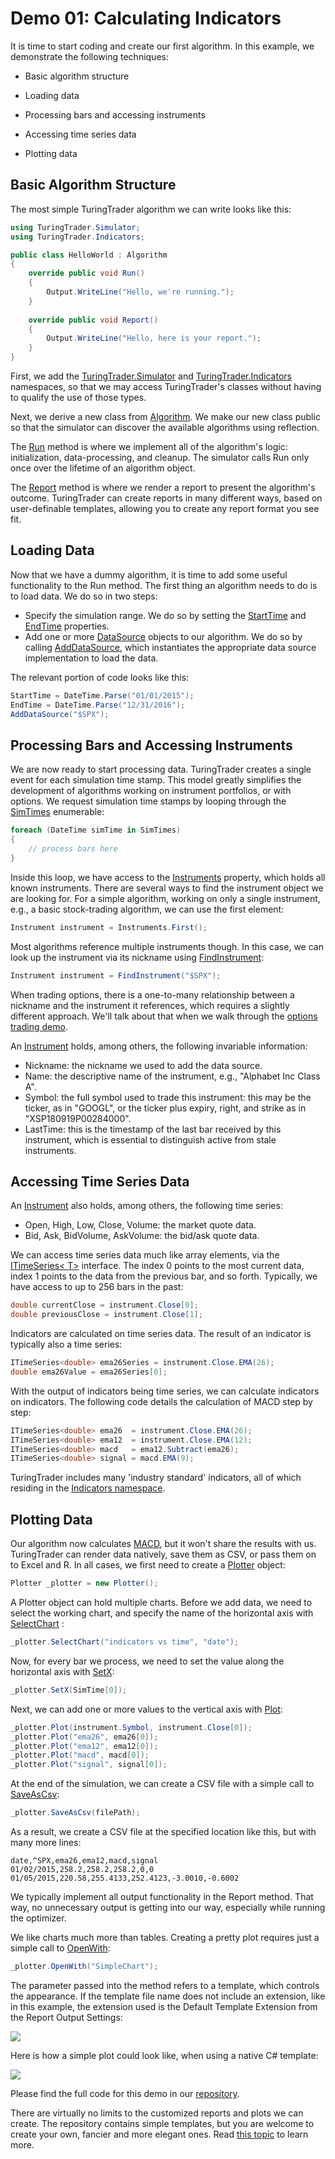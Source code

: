 # Demo 01: Calculating Indicators

It is time to start coding and create our first algorithm. In this example, we demonstrate the following techniques: 

* Basic algorithm structure

* Loading data
* Processing bars and accessing instruments
* Accessing time series data
* Plotting data

## Basic Algorithm Structure

The most simple TuringTrader algorithm we can write looks like this: 

```c#
using TuringTrader.Simulator;
using TuringTrader.Indicators;

public class HelloWorld : Algorithm
{
	override public void Run()
	{
		Output.WriteLine("Hello, we're running.");
	}
	
	override public void Report()
	{
		Output.WriteLine("Hello, here is your report.");
	}
}
```

First, we add the [TuringTrader.Simulator](xref:TuringTrader.Simulator) and [TuringTrader.Indicators](xref:TuringTrader.Indicators) namespaces, so that we may access TuringTrader's classes without having to qualify the use of those types. 

Next, we derive a new class from [Algorithm](xref:TuringTrader.Simulator.Algorithm). We make our new class public so that the simulator can discover the available algorithms using reflection. 

The [Run](xref:TuringTrader.Simulator.Algorithm#TuringTrader_Simulator_Algorithm_Run) method is where we implement all of the algorithm's logic: initialization, data-processing, and cleanup. The simulator calls Run only once over the lifetime of an algorithm object.

The [Report](xref:TuringTrader.Simulator.Algorithm#TuringTrader_Simulator_Algorithm_Report) method is where we render a report to present the algorithm's outcome. TuringTrader can create reports in many different ways, based on user-definable templates, allowing you to create any report format you see fit. 

## Loading Data

Now that we have a dummy algorithm, it is time to add some useful functionality to the Run method. The first thing an algorithm needs to do is to load data. We do so in two steps: 

* Specify the simulation range. We do so by setting the [StartTime](xref:TuringTrader.Simulator.SimulatorCore#TuringTrader_Simulator_SimulatorCore_StartTime) and [EndTime](xref:TuringTrader.Simulator.SimulatorCore#TuringTrader_Simulator_SimulatorCore_EndTime) properties.
* Add one or more [DataSource](xref:TuringTrader.Simulator.DataSource) objects to our algorithm. We do so by calling [AddDataSource](xref:TuringTrader.Simulator.SimulatorCore#TuringTrader_Simulator_SimulatorCore_AddDataSource_System_String_), which instantiates the appropriate data source implementation to load the data.

The relevant portion of code looks like this: 

```c#
StartTime = DateTime.Parse("01/01/2015");
EndTime = DateTime.Parse("12/31/2016");
AddDataSource("$SPX");
```

## Processing Bars and Accessing Instruments

We are now ready to start processing data. TuringTrader creates a single event for each simulation time stamp. This model greatly simplifies the development of algorithms working on instrument portfolios, or with options. We request simulation time stamps by looping through the [SimTimes](xref:TuringTrader.Simulator.SimulatorCore#TuringTrader_Simulator_SimulatorCore_SimTimes) enumerable:

```c#
foreach (DateTime simTime in SimTimes)
{
	// process bars here
}
```

Inside this loop, we have access to the [Instruments](xref:TuringTrader.Simulator.SimulatorCore#TuringTrader_Simulator_SimulatorCore_Instruments) property, which holds all known instruments. There are several ways to find the instrument object we are looking for. For a simple algorithm, working on only a single instrument, e.g., a basic stock-trading algorithm, we can use the first element: 

```c#
Instrument instrument = Instruments.First();
```

Most algorithms reference multiple instruments though. In this case, we can look up the instrument via its nickname using [FindInstrument](xref:TuringTrader.Simulator.SimulatorCore#TuringTrader_Simulator_SimulatorCore_FindInstrument_System_String_):

```c#
Instrument instrument = FindInstrument("$SPX");
```

When trading options, there is a one-to-many relationship between a nickname and the instrument it references, which requires a slightly different approach. We'll talk about that when we walk through the [options trading demo](Demo04.md). 

An [Instrument](xref:TuringTrader.Simulator.Instrument) holds, among others, the following invariable information: 

* Nickname: the nickname we used to add the data source.
* Name: the descriptive name of the instrument, e.g., "Alphabet Inc Class A".
* Symbol: the full symbol used to trade this instrument: this may be the ticker, as in "GOOGL", or the ticker plus expiry, right, and strike as in "XSP180919P00284000".
* LastTime: this is the timestamp of the last bar received by this instrument, which is essential to distinguish active from stale instruments.

## Accessing Time Series Data

An [Instrument](xref:TuringTrader.Simulator.Instrument) also holds, among others, the following time series: 

* Open, High, Low, Close, Volume: the market quote data.
* Bid, Ask, BidVolume, AskVolume: the bid/ask quote data.

We can access time series data much like array elements, via the [ITimeSeries< T>](xref:TuringTrader.Simulator.ITimeSeries`1)  interface. The index 0 points to the most current data, index 1 points to the data from the previous bar, and so forth. Typically, we have access to up to 256 bars in the past: 

```c#
double currentClose = instrument.Close[0];
double previousClose = instrument.Close[1];
```

Indicators are calculated on time series data. The result of an indicator is typically also a time series: 

```c#
ITimeSeries<double> ema26Series = instrument.Close.EMA(26);
double ema26Value = ema26Series[0];
```

With the output of indicators being time series, we can calculate indicators on indicators. The following code details the calculation of MACD step by step: 

```c#
ITimeSeries<double> ema26  = instrument.Close.EMA(26);
ITimeSeries<double> ema12  = instrument.Close.EMA(12);
ITimeSeries<double> macd   = ema12.Subtract(ema26);
ITimeSeries<double> signal = macd.EMA(9);
```

TuringTrader includes many 'industry standard' indicators, all of which residing in the [Indicators namespace](xref:TuringTrader.Indicators).

## Plotting Data

Our algorithm now calculates [MACD](xref:TuringTrader.Indicators.IndicatorsTrend#TuringTrader_Indicators_IndicatorsTrend_MACD_TuringTrader_Simulator_ITimeSeries_System_Double__System_Int32_System_Int32_System_Int32_TuringTrader_Simulator_CacheId_System_String_System_Int32_), but it won't share the results with us. TuringTrader can render data natively, save them as CSV, or pass them on to Excel and R. In all cases, we first need to create a [Plotter](xref:TuringTrader.Simulator.Plotter) object: 

```c#
Plotter _plotter = new Plotter();
```

A Plotter object can hold multiple charts. Before we add data, we need to select the working chart, and specify the name of the horizontal axis with [SelectChart](xref:TuringTrader.Simulator.Plotter#TuringTrader_Simulator_Plotter_SelectChart_System_String_System_String_) : 

```c#
_plotter.SelectChart("indicators vs time", "date");
```

Now, for every bar we process, we need to set the value along the horizontal axis with [SetX](xref:TuringTrader.Simulator.Plotter#TuringTrader_Simulator_Plotter_SetX_System_Object_): 

```c#
_plotter.SetX(SimTime[0]);
```

Next, we can add one or more values to the vertical axis with [Plot](xref:TuringTrader.Simulator.Plotter#TuringTrader_Simulator_Plotter_Plot_System_String_System_Object_): 

```c#
_plotter.Plot(instrument.Symbol, instrument.Close[0]);
_plotter.Plot("ema26", ema26[0]);
_plotter.Plot("ema12", ema12[0]);
_plotter.Plot("macd", macd[0]);
_plotter.Plot("signal", signal[0]);
```


At the end of the simulation, we can create a CSV file with a simple call to [SaveAsCsv](xref:TuringTrader.Simulator.Plotter#TuringTrader_Simulator_Plotter_SaveAsCsv_System_String_System_String_System_Func_System_Object_System_String__): 

```c#
_plotter.SaveAsCsv(filePath);
```

As a result, we create a CSV file at the specified location like this, but with many more lines:

```csv
date,^SPX,ema26,ema12,macd,signal
01/02/2015,258.2,258.2,258.2,0,0
01/05/2015,220.58,255.4133,252.4123,-3.0010,-0.6002
```

We typically implement all output functionality in the Report method. That way, no unnecessary output is getting into our way, especially while running the optimizer. 

We like charts much more than tables. Creating a pretty plot requires just a simple call to [OpenWith](xref:TuringTrader.Simulator.Plotter#TuringTrader_Simulator_Plotter_OpenWith_System_String_): 

```c#
_plotter.OpenWith("SimpleChart");
```

The parameter passed into the method refers to a template, which controls the appearance. If the template file name does not include an extension, like in this example, the extension used is the Default Template Extension from the Report Output Settings:

![](../images/demo01/reportOutputSettings.jpg)

Here is how a simple plot could look like, when using a native C# template:

![](../images/demo01/demo01Chart.jpg)

Please find the full code for this demo in our [repository](https://github.com/fbertram/TuringTrader/blob/master/Algorithms/Demo%20Algorithms/Demo01_Indicators.cs).

There are virtually no limits to the customized reports and plots we can create. The repository contains simple templates, but you are welcome to create your own, fancier and more elegant ones. Read [this topic](CustomTemplates.md) to learn more.

